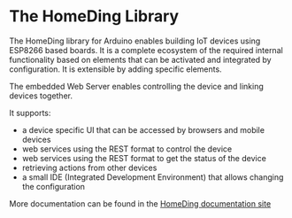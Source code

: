 # The HomeDing Library

The HomeDing library for Arduino enables building IoT devices using ESP8266 based boards.
It is a complete ecosystem of the required internal functionality based on elements that can be activated and integrated by configuration.
It is extensible by adding specific elements.

The embedded Web Server enables controlling the device and linking devices together.

It supports:

* a device specific UI that can be accessed by browsers and mobile devices
* web services using the REST format to control the device
* web services using the REST format to get the status of the device
* retrieving actions from other devices
* a small IDE (Integrated Development Environment) that allows changing the configuration

More documentation can be found in the  [HomeDing documentation site](https://homeding.github.io)